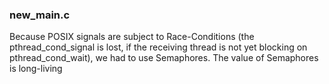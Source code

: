 ### new_main.c 

Because POSIX signals are subject to Race-Conditions (the pthread_cond_signal is lost, if the receiving thread is not yet blocking on pthread_cond_wait), we had to use Semaphores.
The value of Semaphores is long-living 
